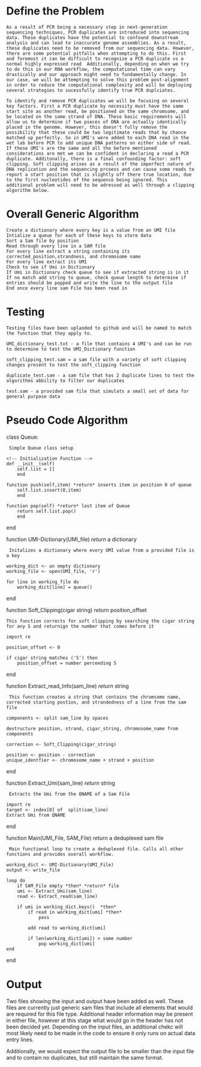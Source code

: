# Define the Problem

    As a result of PCR being a necessary step in next-generation sequencing techniques, PCR duplicates are introduced into sequencing data. These duplicates have the potential to confound downstream analysis and can lead to inaccurate genome assemblies. As a result, these duplicates need to be removed from our sequencing data. However, there are some potential pitfalls when attempting to do this. First and foremost it can be difficult to recognize a PCR duplicate vs a normal highly expressed read  Additionally, depending on when we try to do this in our RNA workflow, the computational time can vary drastically and our approach might need to fundamentally change. In our case, we will be attempting to solve this problem post-alignment in order to reduce the computational complexity and will be deploying several strategies to sucessfully identify true PCR duplciates. 
    
    To identify and remove PCR duplicates we will be focusing on several key factors. First a PCR duplicate by necessity must have the same start site as another read, be positioned on the same chromsome, and be located on the same strand of DNA. These basic requirements will allow us to determine if two pieces of DNA are actually identically placed in the genome. However, this doesn't fully remove the possibility that these could be two legitimate reads that by chance matched up perfectly. So in UMI's were added to each DNA read in the wet lab before PCR to add unique DNA patterns on either side of read. If these UMI's are the same and all the before mentioned considerations are met we can be confident in declaring a read a PCR duplicate. Additonally, there is a final confounding factor: soft clipping. Soft clipping arises as a result of the imperfect nature of DNA replication and the sequencing prcoess and can cause some reads to report a start position that is slightly off there true location, due to the first nucleotides of the sequence being ignored. This additional problem will need to be adressed as well through a clipping algorithm below.


# Overall Generic Algorithm

    Create a dictionary where every key is a value from an UMI file
    Intialize a queue for each of these keys to store data
    Sort a Sam file by position 
    Read through every line in a SAM file
    For every line extract a string containing its corrected_position,strandness, and chromosome name
    For every line extract its UMI
    Check to see if Umi in Dictionary
    If Umi in Dictionary check queue to see if extracted string is in it
    If no match add string to queue, check queue length to determine if entries should be popped and write the line to the output file
    End once every line sam File has been read in
    

# Testing

<!-- These are initial test ideas. More will be added and flushed out while the prroject is actually coded. -->

    Testing files have been uplaoded to github and will be named to match the function that they apply to. 

    UMI_dictionary_test.txt - a file that contains 4 UMI's and can be run to determine to test the UMI_Dictionary function

    soft_clipping_test.sam = a sam file with a variety of soft clipping changes present to test the soft_clipping function

    duplicate_test.sam - a sam file that has 2 duplicate lines to test the algorithms abbility to filter our duplicates 

    test.sam - a provided sam file that simulats a small set of data for general purpose data

<!-- Ideally a couple full testing suites will be written with the actual code to prove its working the way it should -->

# Pseudo Code Algorithm

<!-- Code to create a Queue Data structure -->

class Queue:

``` Simple Queue class setup```
    
    <!-- Initialization Function -->
    def __init__(self) 
        self.list = []
        end

    function push(self,item) *return* inserts item in position 0 of queue
        self.list.insert(0,item)
        end

    function pop(self) *return* last item of Queue
        return self.list.pop()
        end

end

 
<!-- Initalize Dictionary of UMI's from reading in the UMI file provided  -->

function UMI-Dictionary(UMI_file) *return* a dictionary 
    
``` Initalizes a dictionary where every UMI value from a provided file is a key```


    working_dict <- an empty dictionary
    working_file <- open(UMI_file, 'r')

    for line in working_file do 
        working_dict[line] = queue()
    
end 


<!-- Correct for soft Clipping -->

function Soft_Clipping(cigar string) *return* position_offset

``` This function corrects for soft clipping by searching the cigar string for any S and returnign the number that comes before it ```

    import re

    position_offset <- 0

    if cigar string matches ('S') then
        position_offset = number perceeding S
   
end

<!-- Identify Read -->

function Extract_read_Info(sam_line) *return* string

``` This function creates a string that contains the chromsome name, corrected starting postion, and strandedness of a line from the sam file```
    
    components <- split sam_line by spaces
   
    destructure position, strand, cigar_string, chromosome_name from components

    correction <- Soft_Clipping(cigar_string)

    position <- position - correction
    unique_identfier <- chromosome_name + strand + position 


end

<!-- Extract UMI from Sam Read -->

function Extract_Umi(sam_line) *return* string


``` Extracts the Umi from the QNAME of a Sam File```

    import re
    target <- index[0] of  split(sam_line)
    Extract Umi from QNAME

end


<!-- Main Function -->

function Main(UMI_File, SAM_File) *return* a deduplexed sam file

``` Main functional loop to create a deduplexed file. Calls all other functions and provides overall workflow.```

    working_dict <- UMI-Dictionary(UMI_File)
    output <- write_file

    loop do 
        if SAM_File empty *then* *return* file
        umi <- Extract_Umi(sam_line)
        read <- Extract_read(sam_line)

        if umi in working_dict.keys()  *then*
            if read in working_dict[umi] *then*
                pass
            
            add read to working_dict[umi]

            if len(working_dict[umi]) > some number
                pop working_dict[umi]
    end

end 

# Output

Two files showing the input and output have been added as well. These files are currently just generic sam files that include all elements that would are required for this file type. Additional header information may be present in either file, however at this stage what would go in the header has not been decided yet. Depending on the input files, an additional chekc will most likely need to be made in the code to ensure it only runs on actual data entry lines. 

Additionally, we would expect the output file to be smaller than the input file and to contain no duplicates, but still maintain the same format.

